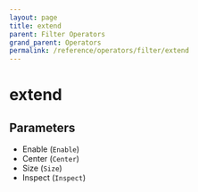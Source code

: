 ```yaml
---
layout: page
title: extend
parent: Filter Operators
grand_parent: Operators
permalink: /reference/operators/filter/extend
---
```


# extend

## Parameters

* Enable (`Enable`)
* Center (`Center`)
* Size (`Size`)
* Inspect (`Inspect`)
